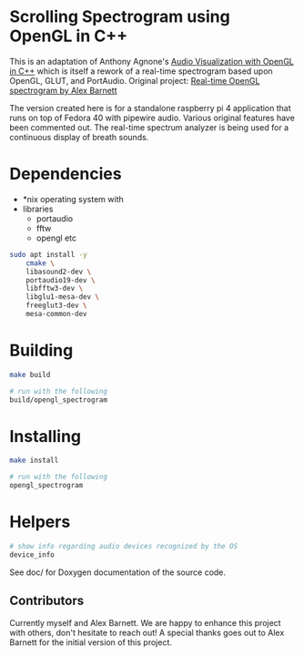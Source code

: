 # Scrolling Spectrogram using OpenGL in C++

This is an adaptation of
Anthony Agnone's [Audio Visualization with OpenGL in C++](https://github.com/aagnone3/audio_visualization)
which is itself a rework of a real-time spectrogram based upon OpenGL, GLUT, and PortAudio.
Original project: [Real-time OpenGL spectrogram by Alex Barnett](https://math.dartmouth.edu/~ahb/software/#glspect)

The version created here is for a standalone raspberry pi 4 application that runs on top of Fedora 40 with pipewire audio. Various original features have been commented out. The real-time spectrum analyzer is being used for a continuous display of breath sounds.

# Dependencies

- \*nix operating system with
- libraries
  - portaudio
  - fftw
  - opengl etc

```bash
sudo apt install -y
    cmake \
    libasound2-dev \
    portaudio19-dev \
    libfftw3-dev \
    libglu1-mesa-dev \
    freeglut3-dev \
    mesa-common-dev
```

# Building

```bash
make build

# run with the following
build/opengl_spectrogram
```

# Installing
```bash
make install

# run with the following
opengl_spectrogram
```

# Helpers
```bash
# show info regarding audio devices recognized by the OS
device_info
```


See doc/ for Doxygen documentation of the source code.

## Contributors

Currently myself and Alex Barnett. We are happy to enhance this project with others, don't hesitate to reach out!
A special thanks goes out to Alex Barnett for the initial version of this project.
